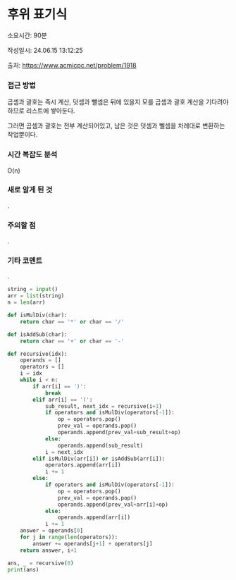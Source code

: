 # 후위 표기식

소요시간: 90분

작성일시: 24.06.15 13:12:25

출처: https://www.acmicpc.net/problem/1918

### 접근 방법
곱셈과 괄호는 즉시 계산, 덧셈과 뺄셈은 뒤에 있을지 모를 곱셈과 괄호 계산을 기다려야 하므로 리스트에 쌓아둔다.

그러면 곱셈과 괄호는 전부 계산되어있고, 남은 것은 덧셈과 뻴셈을 차례대로 변환하는 작업뿐이다.

### 시간 복잡도 분석
O(n)

### 새로 알게 된 것
.

### 주의할 점
.

### 기타 코멘트
.

```python
string = input()
arr = list(string)
n = len(arr)

def isMulDiv(char):
    return char == '*' or char == '/'

def isAddSub(char):
    return char == '+' or char == '-'

def recursive(idx):
    operands = []
    operators = []
    i = idx
    while i < n:
        if arr[i] == ')':
            break
        elif arr[i] == '(':
            sub_result, next_idx = recursive(i+1)
            if operators and isMulDiv(operators[-1]):
                op = operators.pop()
                prev_val = operands.pop()
                operands.append(prev_val+sub_result+op)
            else:
                operands.append(sub_result)
            i = next_idx
        elif isMulDiv(arr[i]) or isAddSub(arr[i]):
            operators.append(arr[i])
            i += 1
        else:
            if operators and isMulDiv(operators[-1]):
                op = operators.pop()
                prev_val = operands.pop()
                operands.append(prev_val+arr[i]+op)
            else:
                operands.append(arr[i])
            i += 1
    answer = operands[0]
    for j in range(len(operators)):
        answer += operands[j+1] + operators[j]
    return answer, i+1

ans, _ = recursive(0)
print(ans)

```
